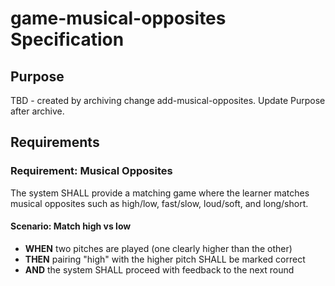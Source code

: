 # game-musical-opposites Specification

## Purpose
TBD - created by archiving change add-musical-opposites. Update Purpose after archive.
## Requirements
### Requirement: Musical Opposites
The system SHALL provide a matching game where the learner matches musical opposites such as high/low, fast/slow, loud/soft, and long/short.

#### Scenario: Match high vs low
- **WHEN** two pitches are played (one clearly higher than the other)
- **THEN** pairing "high" with the higher pitch SHALL be marked correct
- **AND** the system SHALL proceed with feedback to the next round

